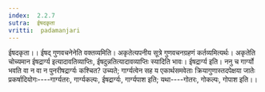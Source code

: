 ```yaml
---
index:  2.2.7
sutra:  ईषदकृता
vritti:  padamanjari
---
```


ईषदकृता।। ईषद् गुणवचनेनेति वक्तव्यमिति। अकृतेत्यपनीय सूत्रे गुणवचनग्रहणं कर्तव्यमित्यर्थः। अकृतेति चोच्यमान ईषद्रार्ग्य इत्यादावतिव्याप्तिः, ईषदुन्नतित्यादावव्याप्तिः स्यादिति भावः। ईषद्रार्ग्य इति। ननु च गार्ग्यो भवति वा न वा न पुनरीषद्रार्ग्यः कश्चित? उच्यते; गार्ग्यत्वेन सह य एकार्थसमवेताः क्रियागुणास्तदपेक्षया जातेः प्रकर्षादियोगः----गार्ग्यतरः, गार्ग्यकल्पः, ईषद्रार्ग्यः, गार्ग्यपाश इति; यथा----गोतरः, गोकल्पः, गोपाश इति।।
